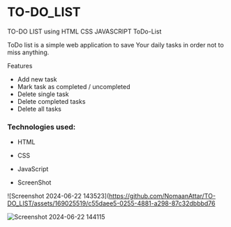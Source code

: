 # TO-DO_LIST
TO-DO LIST using HTML CSS JAVASCRIPT
ToDo-List

ToDo list is a simple web application to save Your daily tasks in order not to miss anything.

Features

* Add new task
* Mark task as completed / uncompleted
* Delete single task
* Delete completed tasks
* Delete all tasks

### Technologies used:
* HTML
* CSS
* JavaScript

* ScreenShot

![Screenshot 2024-06-22 143523](https://github.com/NomaanAttar/TO-DO_LIST/assets/169025519/c55daee5-0255-4881-a298-87c32dbbbd76

![Screenshot 2024-06-22 144115](https://github.com/NomaanAttar/TO-DO_LIST/assets/169025519/ac24891f-8f2a-4e67-9e91-21767f383654)

